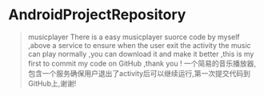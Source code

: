 # AndroidProjectRepository
>musicplayer
There is a easy musicplayer suorce code by myself ,above a service to ensure when the user exit the activity the music can play normally ,you can download it and make it better ,this is my first to commit my code on GitHub ,thank you !
一个简易的音乐播放器,包含一个服务确保用户退出了activity后可以继续运行,第一次提交代码到GitHub上,谢谢!

